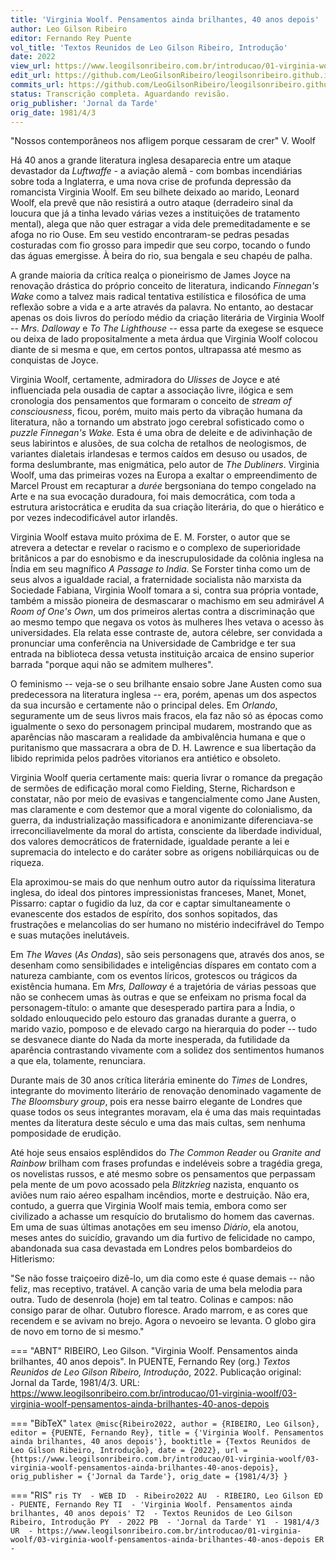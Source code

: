 ```yaml
---
title: 'Virginia Woolf. Pensamentos ainda brilhantes, 40 anos depois'
author: Leo Gilson Ribeiro
editor: Fernando Rey Puente
vol_title: 'Textos Reunidos de Leo Gilson Ribeiro, Introdução'
date: 2022
view_url: https://www.leogilsonribeiro.com.br/introducao/01-virginia-woolf/03-virginia-woolf-pensamentos-ainda-brilhantes-40-anos-depois
edit_url: https://github.com/LeoGilsonRibeiro/leogilsonribeiro.github.io/edit/main//docs/markdown/introducao/01-virginia-woolf/03-virginia-woolf-pensamentos-ainda-brilhantes-40-anos-depois.md
commits_url: https://github.com/LeoGilsonRibeiro/leogilsonribeiro.github.io/commits/main/docs/markdown/introducao/01-virginia-woolf/03-virginia-woolf-pensamentos-ainda-brilhantes-40-anos-depois.md
status: Transcrição completa. Aguardando revisão.
orig_publisher: 'Jornal da Tarde'
orig_date: 1981/4/3
---
```


"Nossos contemporâneos nos afligem porque cessaram de crer" V. Woolf

Há 40 anos a grande literatura inglesa desaparecia entre um ataque devastador da *Luftwaffe* - a aviação alemã - com bombas incendiárias sobre toda a Inglaterra, e uma nova crise de profunda depressão da romancista Virginia Woolf. Em seu bilhete deixado ao marido, Leonard Woolf, ela prevê que não resistirá a outro ataque (derradeiro sinal da loucura que já a tinha levado várias vezes a instituições de tratamento mental), alega que não quer estragar a vida dele premeditadamente e se afoga no rio Ouse. Em seu vestido encontraram-se pedras pesadas costuradas com fio grosso para impedir que seu corpo, tocando o fundo das águas emergisse. À beira do rio, sua bengala e seu chapéu de palha.

A grande maioria da crítica realça o pioneirismo de James Joyce na renovação drástica do próprio conceito de literatura, indicando *Finnegan's Wake* como a talvez mais radical tentativa estilística e filosófica de uma reflexão sobre a vida e a arte através da palavra. No entanto, ao destacar apenas os dois livros do período médio da criação literária de Virginia Woolf -- *Mrs. Dalloway* e *To The Lighthouse* -- essa parte da exegese se esquece ou deixa de lado propositalmente a meta árdua que Virginia Woolf colocou diante de si mesma e que, em certos pontos, ultrapassa até mesmo as conquistas de Joyce.

Virginia Woolf, certamente, admiradora do *Ulisses* de Joyce e até influenciada pela ousadia de captar a associação livre, ilógica e sem cronologia dos pensamentos que formaram o conceito de *stream of consciousness*, ficou, porém, muito mais perto da vibração humana da literatura, não a tornando um abstrato jogo cerebral sofisticado como o *puzzle* *Finnegan's Wake.* Esta é uma obra de deleite e de adivinhação de seus labirintos e alusões, de sua colcha de retalhos de neologismos, de variantes dialetais irlandesas e termos caídos em desuso ou usados, de forma deslumbrante, mas enigmática, pelo autor de *The Dubliners*. Virginia Woolf, uma das primeiras vozes na Europa a exaltar o empreendimento de Marcel Proust em recapturar a *durée* bergsoniana do tempo congelado na Arte e na sua evocação duradoura, foi mais democrática, com toda a estrutura aristocrática e erudita da sua criação literária, do que o hierático e por vezes indecodificável autor irlandês.

Virginia Woolf estava muito próxima de E. M. Forster, o autor que se atrevera a detectar e revelar o racismo e o complexo de superioridade britânicos a par do esnobismo e da inescrupulosidade da colônia inglesa na Índia em seu magnífico *A Passage to India*. Se Forster tinha como um de seus alvos a igualdade racial, a fraternidade socialista não marxista da Sociedade Fabiana, Virginia Woolf tomara a si, contra sua própria vontade, também a missão pioneira de desmascarar o machismo em seu admirável *A Room of One's Own*, um dos primeiros alertas contra a discriminação que ao mesmo tempo que negava os votos às mulheres lhes vetava o acesso às universidades. Ela relata esse contraste de, autora célebre, ser convidada a pronunciar uma conferência na Universidade de Cambridge e ter sua entrada na biblioteca dessa vetusta instituição arcaica de ensino superior barrada "porque aqui não se admitem mulheres".

O feminismo -- veja-se o seu brilhante ensaio sobre Jane Austen como sua predecessora na literatura inglesa -- era, porém, apenas um dos aspectos da sua incursão e certamente não o principal deles. Em *Orlando*, seguramente um de seus livros mais fracos, ela faz não só as épocas como igualmente o sexo do personagem principal mudarem, mostrando que as aparências não mascaram a realidade da ambivalência humana e que o puritanismo que massacrara a obra de D. H. Lawrence e sua libertação da libido reprimida pelos padrões vitorianos era antiético e obsoleto.

Virginia Woolf queria certamente mais: queria livrar o romance da pregação de sermões de edificação moral como Fielding, Sterne, Richardson e constatar, não por meio de evasivas e tangencialmente como Jane Austen, mas claramente e com destemor que a moral vigente do colonialismo, da guerra, da industrialização massificadora e anonimizante diferenciava-se irreconciliavelmente da moral do artista, consciente da liberdade individual, dos valores democráticos de fraternidade, igualdade perante a lei e supremacia do intelecto e do caráter sobre as origens nobiliárquicas ou de riqueza.

Ela aproximou-se mais do que nenhum outro autor da riquíssima literatura inglesa, do ideal dos pintores impressionistas franceses, Manet, Monet, Pissarro: captar o fugidio da luz, da cor e captar simultaneamente o evanescente dos estados de espírito, dos sonhos sopitados, das frustrações e melancolias do ser humano no mistério indecifrável do Tempo e suas mutações inelutáveis.

Em *The Waves* (*As Ondas*), são seis personagens que, através dos anos, se desenham como sensibilidades e inteligências díspares em contato com a natureza cambiante, com os eventos líricos, grotescos ou trágicos da existência humana. Em *Mrs, Dalloway* é a trajetória de várias pessoas que não se conhecem umas às outras e que se enfeixam no prisma focal da personagem-título: o amante que desesperado partira para a Índia, o soldado enlouquecido pelo estouro das granadas durante a guerra, o marido vazio, pomposo e de elevado cargo na hierarquia do poder -- tudo se desvanece diante do Nada da morte inesperada, da futilidade da aparência contrastando vivamente com a solidez dos sentimentos humanos a que ela, tolamente, renunciara.

Durante mais de 30 anos crítica literária eminente do *Times* de Londres, integrante do movimento literário de renovação denominado vagamente de *The Bloomsbury group*, pois era nesse bairro elegante de Londres que quase todos os seus integrantes moravam, ela é uma das mais requintadas mentes da literatura deste século e uma das mais cultas, sem nenhuma pomposidade de erudição.

Até hoje seus ensaios esplêndidos do *The Common Reader* ou *Granite and Rainbow* brilham com frases profundas e indeléveis sobre a tragédia grega, os novelistas russos, e até mesmo sobre os pensamentos que perpassam pela mente de um povo acossado pela *Blitzkrieg* nazista, enquanto os aviões num raio aéreo espalham incêndios, morte e destruição. Não era, contudo, a guerra que Virginia Woolf mais temia, embora como ser civilizado a achasse um resquício do brutalismo do homem das cavernas. Em uma de suas últimas anotações em seu imenso *Diário*, ela anotou, meses antes do suicídio, gravando um dia furtivo de felicidade no campo, abandonada sua casa devastada em Londres pelos bombardeios do Hitlerismo:

"Se não fosse traiçoeiro dizê-lo, um dia como este é quase demais -- não feliz, mas receptivo, tratável. A canção varia de uma bela melodia para outra. Tudo de desenrola (hoje) em tal teatro. Colinas e campos: não consigo parar de olhar. Outubro floresce. Arado marrom, e as cores que recendem e se avivam no brejo. Agora o nevoeiro se levanta. O globo gira de novo em torno de si mesmo."


=== "ABNT"
    RIBEIRO, Leo Gilson. "Virginia Woolf. Pensamentos ainda brilhantes, 40 anos depois". In PUENTE, Fernando Rey (org.) <em>Textos Reunidos de Leo Gilson Ribeiro, Introdução</em>, 2022. Publicação original: Jornal da Tarde, 1981/4/3. URL: <a href="stable_url">https://www.leogilsonribeiro.com.br/introducao/01-virginia-woolf/03-virginia-woolf-pensamentos-ainda-brilhantes-40-anos-depois</a>

=== "BibTeX"
    ```latex
    @misc{Ribeiro2022,
    author = {RIBEIRO, Leo Gilson},
    editor = {PUENTE, Fernando Rey},
    title = {'Virginia Woolf. Pensamentos ainda brilhantes, 40 anos depois'},
    booktitle = {Textos Reunidos de Leo Gilson Ribeiro, Introdução},
    date = {2022},
    url = {https://www.leogilsonribeiro.com.br/introducao/01-virginia-woolf/03-virginia-woolf-pensamentos-ainda-brilhantes-40-anos-depois},
    orig_publisher = {'Jornal da Tarde'},
    orig_date = {1981/4/3}
    }
    ```

=== "RIS"
    ```ris
    TY  - WEB
    ID  - Ribeiro2022
    AU  - RIBEIRO, Leo Gilson
    ED  - PUENTE, Fernando Rey
    TI  - 'Virginia Woolf. Pensamentos ainda brilhantes, 40 anos depois'
    T2  - Textos Reunidos de Leo Gilson Ribeiro, Introdução
    PY  - 2022
    PB  - 'Jornal da Tarde'
    Y1  - 1981/4/3
    UR  - https://www.leogilsonribeiro.com.br/introducao/01-virginia-woolf/03-virginia-woolf-pensamentos-ainda-brilhantes-40-anos-depois
    ER  - 
    ```
